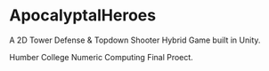 # ApocalyptalHeroes
A 2D Tower Defense & Topdown Shooter Hybrid Game built in Unity.

Humber College Numeric Computing Final Proect.
